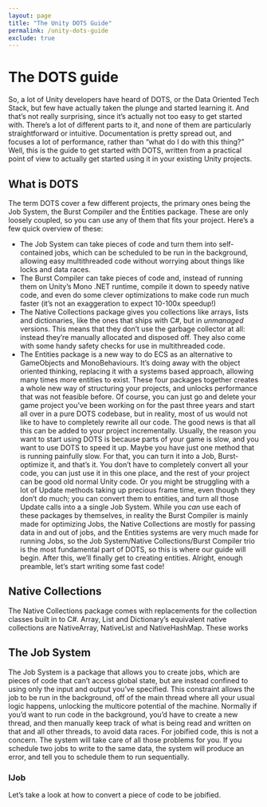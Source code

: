 ```yaml
---
layout: page
title: "The Unity DOTS Guide"
permalink: /unity-dots-guide
exclude: true
---
```


# The DOTS guide

So, a lot of Unity developers have heard of DOTS, or the Data Oriented Tech Stack, but few have actually taken the plunge and started learning it. And that’s not really surprising, since it’s actually not too easy to get started with. There’s a lot of different parts to it, and none of them are particularly straightforward or intuitive. Documentation is pretty spread out, and focuses a lot of performance, rather than “what do I do with this thing?” Well, this is the guide to get started with DOTS, written from a practical point of view to actually get started using it in your existing Unity projects. 

## What is DOTS

The term DOTS cover a few different projects, the primary ones being the Job System, the Burst Compiler and the Entities package. These are only loosely coupled, so you can use any of them that fits your project. Here’s a few quick overview of these:
- The Job System can take pieces of code and turn them into self-contained jobs, which can be scheduled to be run in the background, allowing easy multithreaded code without worrying about things like locks and data races.
- The Burst Compiler can take pieces of code and, instead of running them on Unity’s Mono .NET runtime, compile it down to speedy native code, and even do some clever optimizations to make code run much faster (it’s not an exaggeration to expect 10-100x speedup!)
- The Native Collections package gives you collections like arrays, lists and dictionaries, like the ones that ships with C#, but in *unmanaged* versions. This means that they don’t use the garbage collector at all: instead they’re manually allocated and disposed off. They also come with some handy safety checks for use in multithreaded code. 
- The Entities package is a new way to do ECS as an alternative to GameObjects and MonoBehaviours. It’s doing away with the object oriented thinking, replacing it with a systems based approach, allowing many times more entities to exist. 
These four packages together creates a whole new way of structuring your projects, and unlocks performance that was not feasible before.
Of course, you can just go and delete your game project you’ve been working on for the past three years and start all over in a pure DOTS codebase, but in reality, most of us would not like to have to completely rewrite all our code. The good news is that all this can be added to your project incrementally. Usually, the reason you want to start using DOTS is because parts of your game is slow, and you want to use DOTS to speed it up. Maybe you have just one method that is running painfully slow. For that, you can turn it into a Job, Burst-optimize it, and that’s it. You don’t have to completely convert all your code, you can just use it in this one place, and the rest of your project can be good old normal Unity code. Or you might be struggling with a lot of Update methods taking up precious frame time, even though they don’t do much; you can convert them to entities, and turn all those Update calls into a a single Job System.
While you *can* use each of these packages by themselves, in reality the Burst Compiler is mainly made for optimizing Jobs, the Native Collections are mostly for passing data in and out of jobs, and the Entities systems are very much made for running Jobs, so the Job System/Native Collections/Burst Compiler trio is the most fundamental part of DOTS, so this is where our guide will begin. After this, we’ll finally get to creating entities.
Alright, enough preamble, let’s start writing some fast code!

## Native Collections

The Native Collections package comes with replacements for the collection classes built in to C#. Array, List and Dictionary’s equivalent native collections are NativeArray, NativeList and NativeHashMap. These works 

## The Job System

The Job System is a package that allows you to create jobs, which are pieces of code that can’t access global state, but are instead confined to using only the input and output you’ve specified. This constraint allows the job to be run in the background, off of the main thread where all your usual logic happens, unlocking the multicore potential of the machine.
Normally if you’d want to run code in the background, you’d have to create a new thread, and then manually keep track of what is being read and written on that and all other threads, to avoid data races. For jobified code, this is not a concern. The system will take care of all those problems for you. If you schedule two jobs to write to the same data, the system will produce an error, and tell you to schedule them to run sequentially.

### IJob

Let’s take a look at how to convert a piece of code to be jobified. 